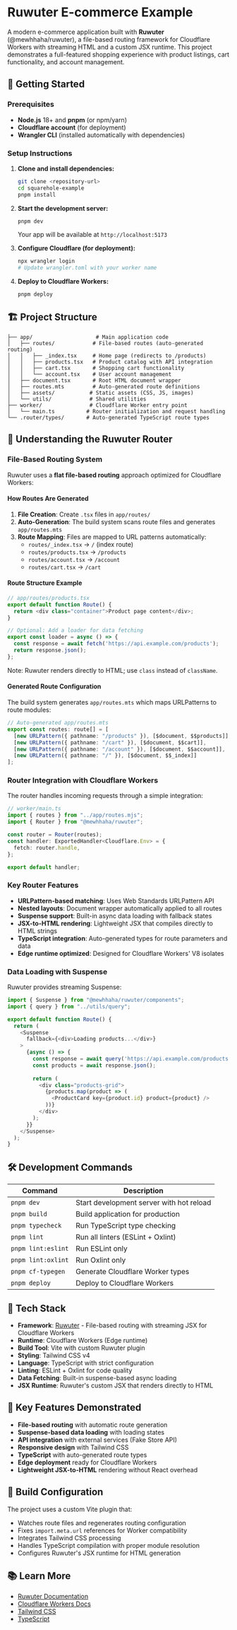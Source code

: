 # Ruwuter E-commerce Example

A modern e-commerce application built with **Ruwuter** (@mewhhaha/ruwuter), a file-based routing framework for Cloudflare Workers with streaming HTML and a custom JSX runtime. This project demonstrates a full-featured shopping experience with product listings, cart functionality, and account management.

## 🚀 Getting Started

### Prerequisites

- **Node.js** 18+ and **pnpm** (or npm/yarn)
- **Cloudflare account** (for deployment)
- **Wrangler CLI** (installed automatically with dependencies)

### Setup Instructions

1. **Clone and install dependencies:**
   ```bash
   git clone <repository-url>
   cd squarehole-example
   pnpm install
   ```

2. **Start the development server:**
   ```bash
   pnpm dev
   ```
   Your app will be available at `http://localhost:5173`

3. **Configure Cloudflare (for deployment):**
   ```bash
   npx wrangler login
   # Update wrangler.toml with your worker name
   ```

4. **Deploy to Cloudflare Workers:**
   ```bash
   pnpm deploy
   ```

## 🏗️ Project Structure

```
├── app/                    # Main application code
│   ├── routes/            # File-based routes (auto-generated routing)
│   │   ├── _index.tsx     # Home page (redirects to /products)
│   │   ├── products.tsx   # Product catalog with API integration
│   │   ├── cart.tsx       # Shopping cart functionality
│   │   └── account.tsx    # User account management
│   ├── document.tsx       # Root HTML document wrapper
│   ├── routes.mts         # Auto-generated route definitions
│   ├── assets/           # Static assets (CSS, JS, images)
│   └── utils/            # Shared utilities
├── worker/               # Cloudflare Worker entry point
│   └── main.ts          # Router initialization and request handling
└── .router/types/       # Auto-generated TypeScript route types
```

## 🔄 Understanding the Ruwuter Router

### File-Based Routing System

Ruwuter uses a **flat file-based routing** approach optimized for Cloudflare Workers:

#### How Routes Are Generated

1. **File Creation**: Create `.tsx` files in `app/routes/`
2. **Auto-Generation**: The build system scans route files and generates `app/routes.mts`
3. **Route Mapping**: Files are mapped to URL patterns automatically:
   - `routes/_index.tsx` → `/` (index route)
   - `routes/products.tsx` → `/products`
   - `routes/account.tsx` → `/account`
   - `routes/cart.tsx` → `/cart`

#### Route Structure Example

```typescript
// app/routes/products.tsx
export default function Route() {
  return <div class="container">Product page content</div>;
}

// Optional: Add a loader for data fetching
export const loader = async () => {
  const response = await fetch('https://api.example.com/products');
  return response.json();
};
```

Note: Ruwuter renders directly to HTML; use `class` instead of `className`.

#### Generated Route Configuration

The build system generates `app/routes.mts` which maps URLPatterns to route modules:

```typescript
// Auto-generated app/routes.mts
export const routes: route[] = [
  [new URLPattern({ pathname: "/products" }), [$document, $$products]],
  [new URLPattern({ pathname: "/cart" }), [$document, $$cart]],
  [new URLPattern({ pathname: "/account" }), [$document, $$account]],
  [new URLPattern({ pathname: "/" }), [$document, $$_index]]
];
```

### Router Integration with Cloudflare Workers

The router handles incoming requests through a simple integration:

```typescript
// worker/main.ts
import { routes } from "../app/routes.mjs";
import { Router } from "@mewhhaha/ruwuter";

const router = Router(routes);
const handler: ExportedHandler<Cloudflare.Env> = {
  fetch: router.handle,
};

export default handler;
```

### Key Router Features

- **URLPattern-based matching**: Uses Web Standards URLPattern API
- **Nested layouts**: Document wrapper automatically applied to all routes
- **Suspense support**: Built-in async data loading with fallback states
- **JSX-to-HTML rendering**: Lightweight JSX that compiles directly to HTML strings
- **TypeScript integration**: Auto-generated types for route parameters and data
- **Edge runtime optimized**: Designed for Cloudflare Workers' V8 isolates

### Data Loading with Suspense

Ruwuter provides streaming Suspense:

```typescript
import { Suspense } from "@mewhhaha/ruwuter/components";
import { query } from "../utils/query";

export default function Route() {
  return (
    <Suspense
      fallback={<div>Loading products...</div>}
    >
      {async () => {
        const response = await query('https://api.example.com/products');
        const products = await response.json();
        
        return (
          <div class="products-grid">
            {products.map(product => (
              <ProductCard key={product.id} product={product} />
            ))}
          </div>
        );
      }}
    </Suspense>
  );
}
```

## 🛠️ Development Commands

| Command | Description |
|---------|-------------|
| `pnpm dev` | Start development server with hot reload |
| `pnpm build` | Build application for production |
| `pnpm typecheck` | Run TypeScript type checking |
| `pnpm lint` | Run all linters (ESLint + Oxlint) |
| `pnpm lint:eslint` | Run ESLint only |
| `pnpm lint:oxlint` | Run Oxlint only |
| `pnpm cf-typegen` | Generate Cloudflare Worker types |
| `pnpm deploy` | Deploy to Cloudflare Workers |

## 🎨 Tech Stack

- **Framework**: [Ruwuter](https://jsr.io/@mewhhaha/ruwuter) - File-based routing with streaming JSX for Cloudflare Workers
- **Runtime**: Cloudflare Workers (Edge runtime)
- **Build Tool**: Vite with custom Ruwuter plugin
- **Styling**: Tailwind CSS v4
- **Language**: TypeScript with strict configuration
- **Linting**: ESLint + Oxlint for code quality
- **Data Fetching**: Built-in suspense-based async loading
- **JSX Runtime**: Ruwuter's custom JSX that renders directly to HTML

## 📝 Key Features Demonstrated

- **File-based routing** with automatic route generation
- **Suspense-based data loading** with loading states
- **API integration** with external services (Fake Store API)
- **Responsive design** with Tailwind CSS
- **TypeScript** with auto-generated route types
- **Edge deployment** ready for Cloudflare Workers
- **Lightweight JSX-to-HTML** rendering without React overhead

## 🔧 Build Configuration

The project uses a custom Vite plugin that:
- Watches route files and regenerates routing configuration
- Fixes `import.meta.url` references for Worker compatibility
- Integrates Tailwind CSS processing
- Handles TypeScript compilation with proper module resolution
- Configures Ruwuter's JSX runtime for HTML generation

## 📚 Learn More

- [Ruwuter Documentation](https://jsr.io/@mewhhaha/ruwuter/doc)
- [Cloudflare Workers Docs](https://developers.cloudflare.com/workers/)
- [Tailwind CSS](https://tailwindcss.com/)
- [TypeScript](https://www.typescriptlang.org/)
